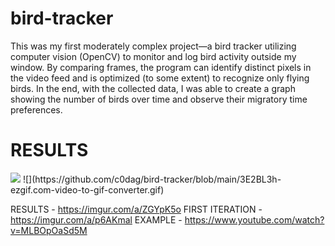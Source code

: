 # bird-tracker
This was my first moderately complex project—a bird tracker utilizing computer vision (OpenCV) to monitor and log bird activity outside my window. By comparing frames, the program can identify distinct pixels in the video feed and is optimized (to some extent) to recognize only flying birds. In the end, with the collected data, I was able to create a graph showing the number of birds over time and observe their migratory time preferences.
<h1>RESULTS</h1>
<picture>
  <img src="https://i.imgur.com/WIJvlLE.jpeg">
</picture>
![](https://github.com/c0dag/bird-tracker/blob/main/3E2BL3h-ezgif.com-video-to-gif-converter.gif)

RESULTS - https://imgur.com/a/ZGYpK5o
FIRST ITERATION - https://imgur.com/a/p6AKmal
EXAMPLE - https://www.youtube.com/watch?v=MLBOpOaSd5M 

